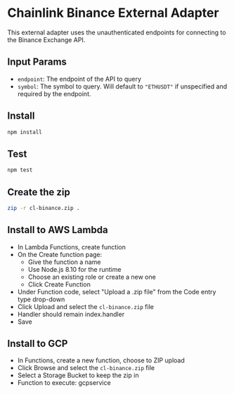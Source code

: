 # Chainlink Binance External Adapter

This external adapter uses the unauthenticated endpoints for connecting to the Binance Exchange API.

## Input Params

- `endpoint`: The endpoint of the API to query
- `symbol`: The symbol to query. Will default to `"ETHUSDT"` if unspecified and required by the endpoint.

## Install

```bash
npm install
```

## Test

```bash
npm test
```

## Create the zip

```bash
zip -r cl-binance.zip .
```

## Install to AWS Lambda

- In Lambda Functions, create function
- On the Create function page:
  - Give the function a name
  - Use Node.js 8.10 for the runtime
  - Choose an existing role or create a new one
  - Click Create Function
- Under Function code, select "Upload a .zip file" from the Code entry type drop-down
- Click Upload and select the `cl-binance.zip` file
- Handler should remain index.handler
- Save


## Install to GCP

- In Functions, create a new function, choose to ZIP upload
- Click Browse and select the `cl-binance.zip` file
- Select a Storage Bucket to keep the zip in
- Function to execute: gcpservice
